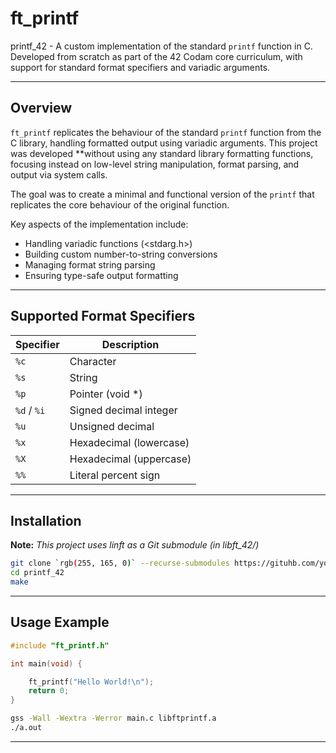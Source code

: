 # ft_printf

printf_42 - A custom implementation of the standard `printf` function in C. Developed from scratch as part of the 42 Codam core curriculum, with support for standard format specifiers and variadic arguments.

---

## Overview

`ft_printf` replicates the behaviour of the standard `printf` function from the C library, handling formatted output using variadic arguments. This project was developed **without using any standard library formatting functions, focusing instead on low-level string manipulation, format parsing, and output via system calls.

The goal was to create a minimal and functional version of the `printf` that replicates the core behaviour of the original function.

Key aspects of the implementation include:

- Handling variadic functions (<stdarg.h>)
- Building custom number-to-string conversions
- Managing format string parsing
- Ensuring type-safe output formatting

---

## Supported Format Specifiers

|  Specifier  | Description             |
|-------------|-------------------------|
| `%c`        | Character               |
| `%s`        | String                  |
| `%p`        | Pointer (void *)        |
| `%d` / `%i` | Signed decimal integer  |
| `%u`        | Unsigned decimal        |
| `%x`        | Hexadecimal (lowercase) |
| `%X`        | Hexadecimal (uppercase) |
| `%%`        | Literal percent sign    |
 
---

 ## Installation
 **Note:** *This project uses linft as a Git submodule (in libft_42/)*
 

 ```bash
 git clone `rgb(255, 165, 0)` --recurse-submodules https://gituhb.com/yourusername/printf_42.git
 cd printf_42
 make
 ```

 ---

 ## Usage Example

```c
#include "ft_printf.h"

int main(void) {

    ft_printf("Hello World!\n");
    return 0;
}
```

 ``` bash
 gss -Wall -Wextra -Werror main.c libftprintf.a
 ./a.out
 ```

---
